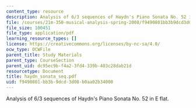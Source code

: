 ```yaml
---
content_type: resource
description: Analysis of 6/3 sequences of Haydn's Piano Sonata No. 52 in E flat.
file: /courses/21m-350-musical-analysis-spring-2008/f9490801bb3b9dcd3d08b0aa02b34000_haydn_sonata_seq.pdf
file_size: 100451
file_type: application/pdf
learning_resource_types: []
license: https://creativecommons.org/licenses/by-nc-sa/4.0/
ocw_type: OCWFile
parent_title: Study Materials
parent_type: CourseSection
parent_uid: dc95ec9b-f4a2-3fd4-339b-403c28dab21d
resourcetype: Document
title: haydn_sonata_seq.pdf
uid: f9490801-bb3b-9dcd-3d08-b0aa02b34000
---
```

Analysis of 6/3 sequences of Haydn's Piano Sonata No. 52 in E flat.